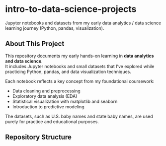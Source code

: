 # intro-to-data-science-projects
Jupyter notebooks and datasets from my early data analytics / data science learning journey (Python, pandas, visualization).
## About This Project

This repository documents my early hands-on learning in **data analytics and data science**.  
It includes Jupyter notebooks and small datasets that I’ve explored while practicing Python, pandas, and data visualization techniques.

Each notebook reflects a key concept from my foundational coursework:
- Data cleaning and preprocessing  
- Exploratory data analysis (EDA)  
- Statistical visualization with matplotlib and seaborn  
- Introduction to predictive modeling  

The datasets, such as U.S. baby names and state baby names, are used purely for practice and educational purposes.

## Repository Structure
